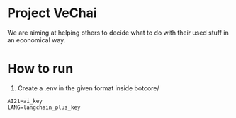 # Project VeChai
We are aiming at helping others to decide what to do with their used stuff in an economical way.

# How to run
1. Create a .env in the given format inside botcore/

```
AI21=ai_key
LANG=langchain_plus_key
```


